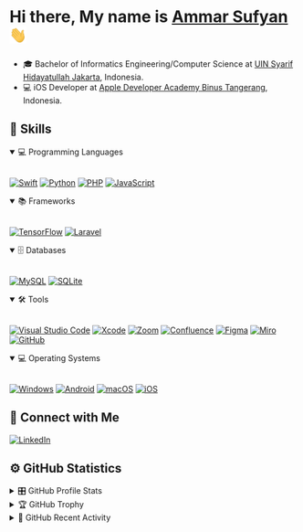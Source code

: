 # Hi there, My name is [Ammar Sufyan](https://ammarsufyan.github.io) <img src="https://github.com/ABSphreak/ABSphreak/blob/master/gifs/Hi.gif" width="30px" height="30px">

- 🎓 Bachelor of Informatics Engineering/Computer Science at [UIN Syarif Hidayatullah Jakarta](https://www.uinjkt.ac.id/), Indonesia. 
- 💻 iOS Developer at [Apple Developer Academy Binus Tangerang](https://developeracademy.apps.binus.ac.id/), Indonesia.

## 📝 Skills

<details open>
  <summary>💻 Programming Languages</summary>
  <br>
  
  [![Swift](https://img.shields.io/badge/Swift-F54A2A?logo=swift&logoColor=white)](#)
  [![Python](https://img.shields.io/badge/Python-3776AB?logo=python&logoColor=fff)](#)
  [![PHP](https://img.shields.io/badge/php-%23777BB4.svg?&logo=php&logoColor=white)](#)
  [![JavaScript](https://img.shields.io/badge/JavaScript-F7DF1E?logo=javascript&logoColor=000)](#)
</details>

<details open>
  <summary>📚 Frameworks</summary>
  <br>

  [![TensorFlow](https://img.shields.io/badge/TensorFlow-ff8f00?logo=tensorflow&logoColor=white)](#)
  [![Laravel](https://img.shields.io/badge/Laravel-%23FF2D20.svg?logo=laravel&logoColor=white)](#)
</details>

<details open>
  <summary>🗄️ Databases</summary>
  <br>
  
  [![MySQL](https://img.shields.io/badge/MySQL-4479A1?logo=mysql&logoColor=fff)](#)
  [![SQLite](https://img.shields.io/badge/SQLite-%2307405e.svg?logo=sqlite&logoColor=white)](#)
</details>

<details open>
  <summary>🛠 Tools</summary>
  <br>
  
  [![Visual Studio Code](https://custom-icon-badges.demolab.com/badge/Visual%20Studio%20Code-0078d7.svg?logo=vsc&logoColor=white)](#)
  [![Xcode](https://img.shields.io/badge/Xcode-007ACC?logo=Xcode&logoColor=white)](#)
  [![Zoom](https://img.shields.io/badge/Zoom-2D8CFF?logo=zoom&logoColor=white)](#)
  [![Confluence](https://img.shields.io/badge/Confluence-172B4D?logo=confluence&logoColor=fff)](#)
  [![Figma](https://img.shields.io/badge/Figma-F24E1E?logo=figma&logoColor=white)](#)
  [![Miro](https://img.shields.io/badge/Miro-050038?logo=miro&logoColor=fff)](#)
  [![GitHub](https://img.shields.io/badge/GitHub-%23121011.svg?logo=github&logoColor=white)](#)
</details>

<details open>
  <summary>💻 Operating Systems</summary>
  <br>
  
  [![Windows](https://custom-icon-badges.demolab.com/badge/Windows-0078D6?logo=windows11&logoColor=white)](#)
  [![Android](https://img.shields.io/badge/Android-3DDC84?logo=android&logoColor=white)](#)
  [![macOS](https://img.shields.io/badge/macOS-000000?logo=apple&logoColor=F0F0F0)](#)
  [![iOS](https://img.shields.io/badge/iOS-000000?&logo=apple&logoColor=white)](#)
</details>

## 🧷 Connect with Me
<p align="left">
  <a href="https://www.linkedin.com/in/ammarsufyan/">
    <img src="https://custom-icon-badges.demolab.com/badge/LinkedIn-0A66C2?logo=linkedin-white&logoColor=fff" alt="LinkedIn">
  </a>
</p>

## ⚙️ GitHub Statistics
<details>
  <summary>🎛️ GitHub Profile Stats</summary>
  <br>
  
  [![wakatime](https://wakatime.com/badge/user/2eee44f5-c422-430b-9d69-1cd790f56c8a.svg)](https://wakatime.com/@2eee44f5-c422-430b-9d69-1cd790f56c8a)
  
  ![Top Langs](https://github-readme-stats.vercel.app/api/top-langs/?username=ammarsufyan&layout=compact&theme=radical)
  
  ![ammarsufyan GitHub stats](https://github-readme-stats.vercel.app/api?username=ammarsufyan&show_icons=true&theme=radical)
</details>

<details>
  <summary>🏆 GitHub Trophy</summary>
  <br>
  
  <img width="99.5%" src="https://github-profile-trophy.vercel.app/?username=ammarsufyan&theme=algolia&no-frame=true&column=-1&margin-w=5&margin-h=5" alt="GitHub Trophy" />
</details>  

<details>
  <summary>🚀 GitHub Recent Activity</summary>
  <br>
  
  <!--RECENT_ACTIVITY:start-->
1. ⭐ Starred [github/CopilotForXcode](https://github.com/github/CopilotForXcode)<br>
2. ⬆️ Pushed 1 commit(s) to [ammarsufyan/md-badges](https://github.com/ammarsufyan/md-badges)<br>
3. ⭐ Starred [pilotmoon/Scroll-Reverser](https://github.com/pilotmoon/Scroll-Reverser)<br>
4. ⬆️ Pushed 1 commit(s) to [ammarsufyan/ammarsufyan](https://github.com/ammarsufyan/ammarsufyan)<br>
5. 💪 Opened PR [#193](https://github.com/inttter/md-badges/pull/193) in [inttter/md-badges](https://github.com/inttter/md-badges)<br>
6. ⬆️ Pushed 1 commit(s) to [ammarsufyan/md-badges](https://github.com/ammarsufyan/md-badges)<br>
7. 🔱 Forked [ammarsufyan/md-badges](https://github.com/ammarsufyan/md-badges) from [inttter/md-badges](https://github.com/inttter/md-badges)<br>
8. ⭐ Starred [serhii-londar/open-source-mac-os-apps](https://github.com/serhii-londar/open-source-mac-os-apps)<br>
9. ⭐ Starred [dkhamsing/open-source-ios-apps](https://github.com/dkhamsing/open-source-ios-apps)<br>
10. ⭐ Starred [vsouza/awesome-ios](https://github.com/vsouza/awesome-ios)<br>
  <!--RECENT_ACTIVITY:end-->
  
  <!--RECENT_ACTIVITY:last_update-->
Last Updated: Tuesday, April 8th, 2025, 12:54:30 AM
  <!--RECENT_ACTIVITY:last_update_end-->
</details>
